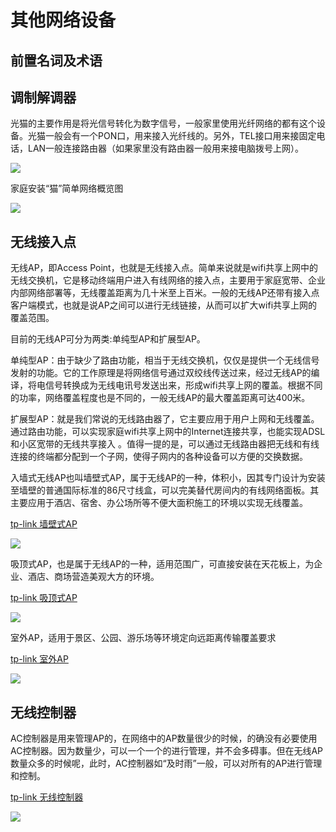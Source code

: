# 其他网络设备

## 前置名词及术语




## 调制解调器

光猫的主要作用是将光信号转化为数字信号，一般家里使用光纤网络的都有这个设备。光猫一般会有一个PON口，用来接入光纤线的。另外，TEL接口用来接固定电话，LAN一般连接路由器（如果家里没有路由器一般用来接电脑拨号上网）。

![](https://i.postimg.cc/SK6wh36W/Snipaste-2019-07-28-00-28-20.png)

家庭安装“猫”简单网络概览图

![](https://i.postimg.cc/mrvgmG7D/19216811.gif)

## 无线接入点

无线AP，即Access Point，也就是无线接入点。简单来说就是wifi共享上网中的无线交换机，它是移动终端用户进入有线网络的接入点，主要用于家庭宽带、企业内部网络部署等，无线覆盖距离为几十米至上百米。一般的无线AP还带有接入点客户端模式，也就是说AP之间可以进行无线链接，从而可以扩大wifi共享上网的覆盖范围。

目前的无线AP可分为两类:单纯型AP和扩展型AP。

单纯型AP：由于缺少了路由功能，相当于无线交换机，仅仅是提供一个无线信号发射的功能。它的工作原理是将网络信号通过双绞线传送过来，经过无线AP的编译，将电信号转换成为无线电讯号发送出来，形成wifi共享上网的覆盖。根据不同的功率，网络覆盖程度也是不同的，一般无线AP的最大覆盖距离可达400米。

扩展型AP：就是我们常说的无线路由器了，它主要应用于用户上网和无线覆盖。通过路由功能，可以实现家庭wifi共享上网中的Internet连接共享，也能实现ADSL和小区宽带的无线共享接入 。值得一提的是，可以通过无线路由器把无线和有线连接的终端都分配到一个子网，使得子网内的各种设备可以方便的交换数据。

入墙式无线AP也叫墙壁式AP，属于无线AP的一种，体积小，因其专门设计为安装至墙壁的普通国际标准的86尺寸线盒，可以完美替代房间内的有线网络面板。其主要应用于酒店、宿舍、办公场所等不便大面积施工的环境以实现无线覆盖。

[tp-link 墙壁式AP](https://www.tp-link.com.cn/product_1403.html)

![](https://i.postimg.cc/KjF7G6Qy/Snipaste-2019-07-28-11-01-42.png)


吸顶式AP，也是属于无线AP的一种，适用范围广，可直接安装在天花板上，为企业、酒店、商场营造美观大方的环境。

[tp-link 吸顶式AP](https://www.tp-link.com.cn/product_1067.html)

![](https://i.postimg.cc/638LbV3D/Snipaste-2019-07-28-10-44-43.png)

室外AP，适用于景区、公园、游乐场等环境定向远距离传输覆盖要求

[tp-link 室外AP](https://www.tp-link.com.cn/product_809.html)

![](https://i.postimg.cc/3NVKCTqs/Snipaste-2019-07-28-11-17-59.png)


## 无线控制器

AC控制器是用来管理AP的，在网络中的AP数量很少的时候，的确没有必要使用AC控制器。因为数量少，可以一个一个的进行管理，并不会多碍事。但在无线AP数量众多的时候呢，此时，AC控制器如“及时雨”一般，可以对所有的AP进行管理和控制。

[tp-link 无线控制器](https://www.tp-link.com.cn/product_671.html?v=specification#tag)

![](https://i.postimg.cc/nVk5SP76/Snipaste-2019-07-28-15-01-12.png)



